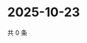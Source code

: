 # 2025-10-23

共 0 条

<!-- BEGIN ZHIHUVIDEO -->
<!-- 最后更新时间 Thu Oct 23 2025 14:18:03 GMT+0800 (China Standard Time) -->

<!-- END ZHIHUVIDEO -->
